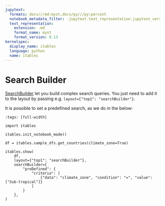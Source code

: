 ```yaml
---
jupytext:
  formats: docs///md:myst,docs/py///py:percent
  notebook_metadata_filter: -jupytext.text_representation.jupytext_version
  text_representation:
    extension: .md
    format_name: myst
    format_version: 0.13
kernelspec:
  display_name: itables
  language: python
  name: itables
---
```


# Search Builder

[SearchBuilder](https://datatables.net/extensions/searchbuilder/) let you build complex search queries. You just need to add it to the layout
by passing e.g. `layout={"top1": "searchBuilder"}`.

It is possible to set a predefined search, as we do in the below:

```{code-cell} ipython3
:tags: [full-width]

import itables

itables.init_notebook_mode()

df = itables.sample_dfs.get_countries(climate_zone=True)

itables.show(
    df,
    layout={"top1": "searchBuilder"},
    searchBuilder={
        "preDefined": {
            "criteria": [
                {"data": "climate_zone", "condition": "=", "value": ["Sub-tropical"]}
            ]
        }
    },
)
```
